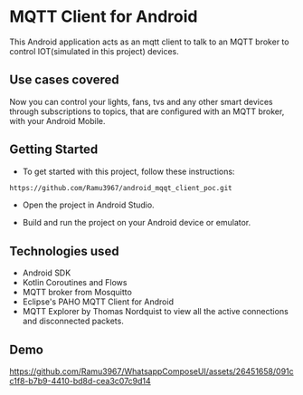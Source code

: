 
# MQTT Client for Android

This Android application acts as an mqtt client to talk to an MQTT broker to control IOT(simulated in this project) devices.


## Use cases covered

Now you can control your lights, fans, tvs and any other smart devices through subscriptions to topics, that are configured with an MQTT broker, with your Android Mobile.


## Getting Started

- To get started with this project, follow these instructions:

```bash
https://github.com/Ramu3967/android_mqqt_client_poc.git
```
- Open the project in Android Studio.

- Build and run the project on your Android device or emulator.
    

## Technologies used
- Android SDK
- Kotlin Coroutines and Flows
- MQTT broker from Mosquitto
- Eclipse's PAHO MQTT Client for Android
- MQTT Explorer by Thomas Nordquist to view all the active connections and disconnected packets.

## Demo


https://github.com/Ramu3967/WhatsappComposeUI/assets/26451658/091cc1f8-b7b9-4410-bd8d-cea3c07c9d14


